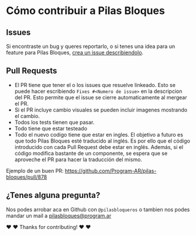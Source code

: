 # Cómo contribuir a Pilas Bloques

## Issues

Si encontraste un bug y queres reportarlo, o si tenes una idea para un feature para Pilas Bloques, [crea un issue describiendolo](https://github.com/Program-AR/pilas-bloques/issues/new).

## Pull Requests

* El PR tiene que tener el o los issues que resuelve linkeado. Esto se puede hacer escribiendo `Fixes #<Numero de issue>` en la descripcion del PR. Esto permite que el issue se cierre automaticamente al mergear el PR.
* Si el PR incluye cambio visuales se pueden incluir imagenes mostrando el cambio.
* Todos los tests tienen que pasar.
* Todo tiene que estar testeado
* Todo el nuevo codigo tiene que estar en ingles. El objetivo a futuro es que todo Pilas Bloques esté traducido al inglés. Es por ello que el código introducido con cada Pull Request debe estar en inglés. Además, si el código modifica bastante de un componente, se espera que se aproveche el PR para hacer la traducción del mismo.

Ejemplo de un buen PR: https://github.com/Program-AR/pilas-bloques/pull/878

## ¿Tenes alguna pregunta?
Nos podes arrobar aca en Github con `@pilasbloqueros` o tambien nos podes mandar un mail a pilasbloques@program.ar


:heart: :heart: Thanks for contributing! :heart: :heart:
